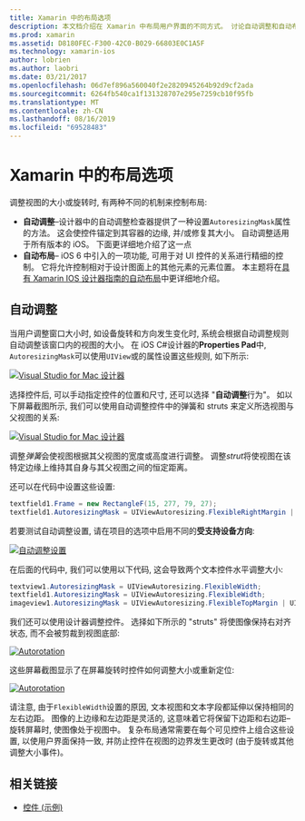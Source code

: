 ```yaml
---
title: Xamarin 中的布局选项
description: 本文档介绍在 Xamarin 中布局用户界面的不同方式。 讨论自动调整和自动布局。
ms.prod: xamarin
ms.assetid: D8180FEC-F300-42C0-B029-66803E0C1A5F
ms.technology: xamarin-ios
author: lobrien
ms.author: laobri
ms.date: 03/21/2017
ms.openlocfilehash: 06d7ef896a560040f2e2820945264b92d9cf2ada
ms.sourcegitcommit: 6264fb540ca1f131328707e295e7259cb10f95fb
ms.translationtype: MT
ms.contentlocale: zh-CN
ms.lasthandoff: 08/16/2019
ms.locfileid: "69528483"
---
```

# <a name="layout-options-in-xamarinios"></a>Xamarin 中的布局选项

调整视图的大小或旋转时, 有两种不同的机制来控制布局:

- **自动调整**–设计器中的自动调整检查器提供了一种设置`AutoresizingMask`属性的方法。 这会使控件锚定到其容器的边缘, 并/或修复其大小。 自动调整适用于所有版本的 iOS。 下面更详细地介绍了这一点
- **自动布局**– iOS 6 中引入的一项功能, 可用于对 UI 控件的关系进行精细的控制。 它将允许控制相对于设计图面上的其他元素的元素位置。 本主题将在[具有 Xamarin IOS 设计器指南的自动布局](~/ios/user-interface/designer/designer-auto-layout.md)中更详细地介绍。

## <a name="autosizing"></a>自动调整

当用户调整窗口大小时, 如设备旋转和方向发生变化时, 系统会根据自动调整规则自动调整该窗口内的视图的大小。 在 iOS C#设计器的**Properties Pad**中, `AutoresizingMask`可以使用`UIView`或的属性设置这些规则, 如下所示:

 [![](layout-options-images/image41.png "Visual Studio for Mac 设计器")](layout-options-images/image41.png#lightbox)

选择控件后, 可以手动指定控件的位置和尺寸, 还可以选择 "**自动调整**行为"。 如以下屏幕截图所示, 我们可以使用自动调整控件中的弹簧和 struts 来定义所选视图与父视图的关系:

 [![](layout-options-images/image42.png "Visual Studio for Mac 设计器")](layout-options-images/image42.png#lightbox)

调整*弹簧*会使视图根据其父视图的宽度或高度进行调整。 调整*strut*将使视图在该特定边缘上维持其自身与其父视图之间的恒定距离。

还可以在代码中设置这些设置:

```csharp
textfield1.Frame = new RectangleF(15, 277, 79, 27);
textfield1.AutoresizingMask = UIViewAutoresizing.FlexibleRightMargin | UIViewAutoresizing.FlexibleBottomMargin;
```


若要测试自动调整设置, 请在项目的选项中启用不同的**受支持设备方向**:

 [![](layout-options-images/image43a.png "自动调整设置")](layout-options-images/image43a.png#lightbox)

在后面的代码中, 我们可以使用以下代码, 这会导致两个文本控件水平调整大小:

```csharp
textview1.AutoresizingMask = UIViewAutoresizing.FlexibleWidth;
textfield1.AutoresizingMask = UIViewAutoresizing.FlexibleWidth;
imageview1.AutoresizingMask = UIViewAutoresizing.FlexibleTopMargin | UIViewAutoresizing.FlexibleLeftMargin;
```


我们还可以使用设计器调整控件。 选择如下所示的 "struts" 将使图像保持右对齐状态, 而不会被剪裁到视图底部:

 [![](layout-options-images/autoresize.png "Autorotation")](layout-options-images/autoresize.png#lightbox)

这些屏幕截图显示了在屏幕旋转时控件如何调整大小或重新定位:

 [![](layout-options-images/image44a.png "Autorotation")](layout-options-images/image44a.png#lightbox)

请注意, 由于`FlexibleWidth`设置的原因, 文本视图和文本字段都延伸以保持相同的左右边距。 图像的上边缘和左边距是灵活的, 这意味着它将保留下边距和右边距–旋转屏幕时, 使图像处于视图中。 复杂布局通常需要在每个可见控件上组合这些设置, 以使用户界面保持一致, 并防止控件在视图的边界发生更改时 (由于旋转或其他调整大小事件)。





## <a name="related-links"></a>相关链接

- [控件 (示例)](https://docs.microsoft.com/samples/xamarin/ios-samples/controls)
